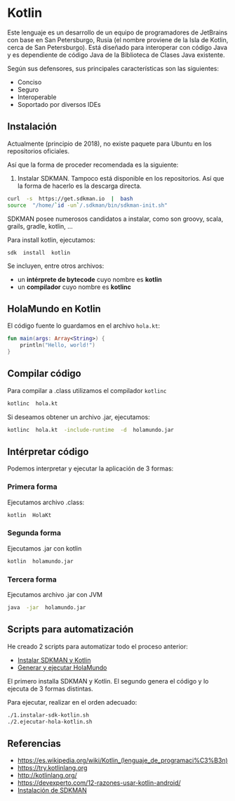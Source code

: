 # Kotlin

Este lenguaje es un desarrollo de un equipo de programadores de JetBrains con base en San Petersburgo, Rusia (el nombre proviene de la Isla de Kotlin, cerca de San Petersburgo). Está diseñado para interoperar con código Java y es dependiente de código Java de la Biblioteca de Clases Java existente.

Según sus defensores, sus principales características son las siguientes:

- Conciso
- Seguro
- Interoperable
- Soportado por diversos IDEs


## Instalación

Actualmente (principio de 2018), no existe paquete para Ubuntu en los repositorios oficiales.

Así que la forma de proceder recomendada es la siguiente:

1. Instalar SDKMAN. Tampoco está disponible en los repositorios. Así que la forma de hacerlo es la descarga directa.

```bash
curl  -s  https://get.sdkman.io  |  bash
source  "/home/`id -un`/.sdkman/bin/sdkman-init.sh"
```

SDKMAN posee numerosos candidatos a instalar, como son groovy, scala, grails, gradle, kotlin, ...

Para install kotlin, ejecutamos:

```
sdk  install  kotlin
```

Se incluyen, entre otros archivos:

- un **intérprete de bytecode** cuyo nombre es **kotlin**
- un **compilador** cuyo nombre es **kotlinc**



## HolaMundo en Kotlin

El código fuente lo guardamos en el archivo `hola.kt`:

```kotlin
fun main(args: Array<String>) {
    println("Hello, world!")
}
```  

## Compilar código

Para compilar a .class utilizamos el compilador `kotlinc`

```bash 
kotlinc  hola.kt
```

Si deseamos obtener un archivo .jar, ejecutamos:

```bash 
kotlinc  hola.kt  -include-runtime  -d  holamundo.jar
```


## Intérpretar código

Podemos interpretar y ejecutar la aplicación de 3 formas:

### Primera forma 

Ejecutamos archivo .class:

```bash
kotlin  HolaKt
``` 


### Segunda forma 

Ejecutamos .jar con kotlin

```bash
kotlin  holamundo.jar
```


### Tercera forma 

Ejecutamos archivo .jar con JVM

```bash
java  -jar  holamundo.jar
```


## Scripts para automatización

He creado 2 scripts para automatizar todo el proceso anterior:

- [Instalar SDKMAN y Kotlin](1.instalar-sdk-kotlin.sh)
- [Generar y ejecutar HolaMundo](2.ejecutar-hola-kotlin.sh)

El primero installa SDKMAN y Kotlin. El segundo genera el código y lo ejecuta de 3 formas distintas.

Para ejecutar, realizar en el orden adecuado:

```bash
./1.instalar-sdk-kotlin.sh
./2.ejecutar-hola-kotlin.sh
```


## Referencias

- https://es.wikipedia.org/wiki/Kotlin_(lenguaje_de_programaci%C3%B3n)
- https://try.kotlinlang.org
- http://kotlinlang.org/
- https://devexperto.com/12-razones-usar-kotlin-android/
- [Instalación de SDKMAN](http://sdkman.io/install.html)

